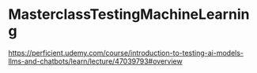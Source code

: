 # MasterclassTestingMachineLearning
https://perficient.udemy.com/course/introduction-to-testing-ai-models-llms-and-chatbots/learn/lecture/47039793#overview
